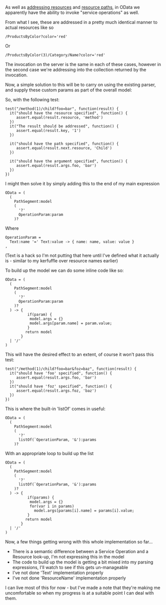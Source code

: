 As well as [addressing resources](/entries/writing-an-odata-parser---starting-at-the-beginning.html) and [resource paths](/entries/parsing-odata---nested-resource-paths.html), in OData we apparently have the ability to invoke "service operations" as well.

From what I see, these are addressed in a pretty much identical manner to actual resources like so

    /ProductsByColor?color='red'

Or

    /ProductsByColor(3)/Category/Name?color='red'

The invocation on the server is the same in each of these cases, however in the second case we're addressing into the collection returned by the invocation.

Now, a simple solution to this will be to carry on using the existing parser, and supply these custom params as part of the overall model:

So, with the following test:

    test("/method(1)/child?foo=bar", function(result) {
      it("should have the resource specified", function() {
         assert.equal(result.resource, 'method')
      })
      it("The result should be addressed", function() {
         assert.equal(result.key, '1')
      })

      it("should have the path specified", function() {
         assert.equal(result.next.resource, 'Child')
      })

      it("should have the argument specified", function() {
         assert.equal(result.args.foo, 'bar')
      })
    })

I might then solve it by simply adding this to the end of my main expression

    OData = (
      (
        PathSegment:model 
        (
          '?'
          OperationParam:param
        )?
        
Where

    OperationParam = 
      Text:name '=' Text:value -> { name: name, value: value }
    ,

(Text is a hack so I'm not putting that here until I've defined what it actually is - similar to my kerfuffle over resource names earlier)

To build up the model we can do some inline code like so:

    OData = (
      (
        PathSegment:model 
        (
          '?'
          OperationParam:param
        )?
      ) -> { 
              if(param) {
               model.args = {}
               model.args[param.name] = param.value;
              }
             return model
           }
      | '/'
    ) 

This will have the desired effect to an extent, of course it won't pass this test:

    test("/method(1)/child?foo=bar&foz=baz", function(result) {
      it("should have 'foo' specified", function() {
         assert.equal(result.args.foo, 'bar')
      })
      it("should have 'foz' specified", function() {
         assert.equal(result.args.foz, 'baz')
      })
    })


This is where the built-in 'listOf' comes in useful:

    OData = (
      (
        PathSegment:model 
        (
          '?'
          listOf(`OperationParam, '&'):params
        )?

With an appropriate loop to build up the list

    OData = (
      (
        PathSegment:model 
        (
          '?'
          listOf(`OperationParam, '&'):params
        )?
      ) -> { 
              if(params) {
               model.args = {}
               for(var i in params)
                 model.args[params[i].name] = params[i].value;
              }
             return model
           }
      | '/'
    ) 

Now, a few things getting wrong with this whole implementation so far...

- There is a semantic difference between a Service Operation and a Resource look-up, I'm not expressing this in the model
- The code to build up the model is getting a bit mixed into my parsing expressions, I'll watch to see if this  gets un-manageable
- I've not done 'Text' implementation properly
- I've not done 'ResourceName' implementation properly

I can live most of this for now - but I've made a note that they're making me uncomfortable so when my progress is at a suitable point I can deal with them.
